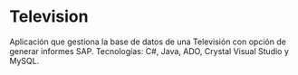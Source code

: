 # Television
Aplicación que gestiona la base de datos de una Televisión con opción de generar informes SAP.
Tecnologías: C#, Java, ADO, Crystal Visual Studio y MySQL.
